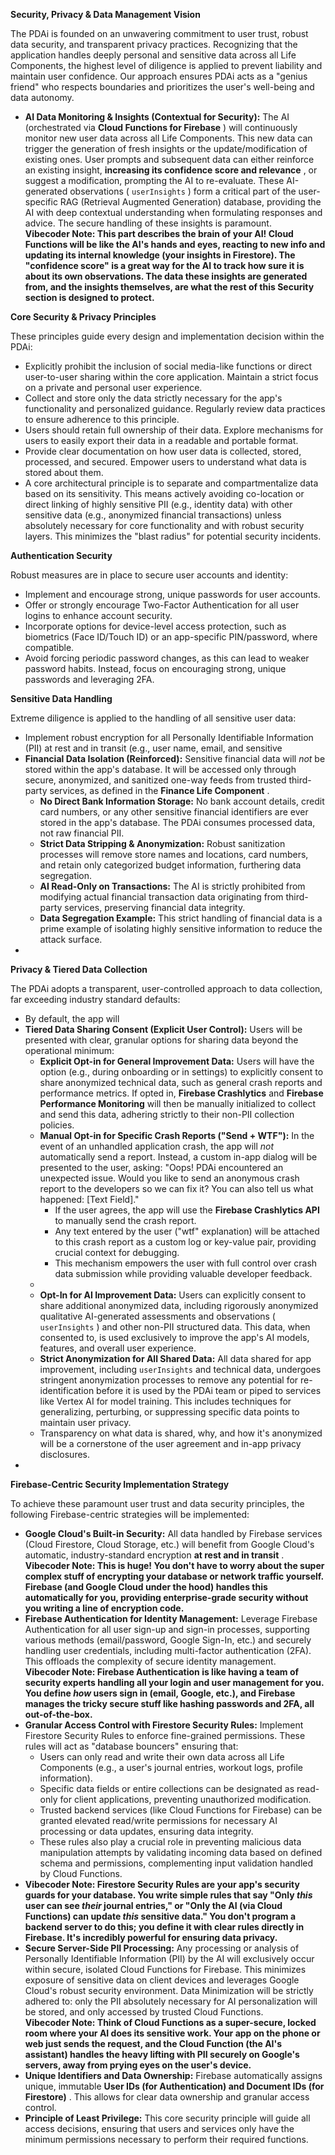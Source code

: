 **Security, Privacy & Data Management Vision**

The PDAi is founded on an unwavering commitment to user trust, robust data security, and transparent privacy practices. Recognizing that the application handles deeply personal and sensitive data across all Life Components, the highest level of diligence is applied to prevent liability and maintain user confidence. Our approach ensures PDAi acts as a "genius friend" who respects boundaries and prioritizes the user's well-being and data autonomy.

* **AI Data Monitoring & Insights (Contextual for Security):** The AI (orchestrated via **Cloud Functions for Firebase** ) will continuously monitor new user data across all Life Components. This new data can trigger the generation of fresh insights or the update/modification of existing ones. User prompts and subsequent data can either reinforce an existing insight, **increasing its confidence score and relevance** , or suggest a modification, prompting the AI to re-evaluate. These AI-generated observations ( `userInsights` ) form a critical part of the user-specific RAG (Retrieval Augmented Generation) database, providing the AI with deep contextual understanding when formulating responses and advice. The secure handling of these insights is paramount.  
  **Vibecoder Note: This part describes the brain of your AI\! Cloud Functions will be like the AI's hands and eyes, reacting to new info and updating its internal knowledge (your insights in Firestore). The "confidence score" is a great way for the AI to track how sure it is about its own observations. The data these insights are generated from, and the insights themselves, are what the rest of this Security section is designed to protect.**

**Core Security & Privacy Principles**

These principles guide every design and implementation decision within the PDAi:

* Explicitly prohibit the inclusion of social media-like functions or direct user-to-user sharing within the core application. Maintain a strict focus on a private and personal user experience.  
* Collect and store only the data strictly necessary for the app's functionality and personalized guidance. Regularly review data practices to ensure adherence to this principle.  
* Users should retain full ownership of their data. Explore mechanisms for users to easily export their data in a readable and portable format.  
* Provide clear documentation on how user data is collected, stored, processed, and secured. Empower users to understand what data is stored about them.  
* A core architectural principle is to separate and compartmentalize data based on its sensitivity. This means actively avoiding co-location or direct linking of highly sensitive PII (e.g., identity data) with other sensitive data (e.g., anonymized financial transactions) unless absolutely necessary for core functionality and with robust security layers. This minimizes the "blast radius" for potential security incidents.

**Authentication Security**

Robust measures are in place to secure user accounts and identity:

* Implement and encourage strong, unique passwords for user accounts.  
* Offer or strongly encourage Two-Factor Authentication for all user logins to enhance account security.  
* Incorporate options for device-level access protection, such as biometrics (Face ID/Touch ID) or an app-specific PIN/password, where compatible.  
* Avoid forcing periodic password changes, as this can lead to weaker password habits. Instead, focus on encouraging strong, unique passwords and leveraging 2FA.

**Sensitive Data Handling**

Extreme diligence is applied to the handling of all sensitive user data:

* Implement robust encryption for all Personally Identifiable Information (PII) at rest and in transit (e.g., user name, email, and sensitive   
* **Financial Data Isolation (Reinforced):** Sensitive financial data will *not* be stored within the app's database. It will be accessed only through secure, anonymized, and sanitized one-way feeds from trusted third-party services, as defined in the **Finance Life Component** .  
  * **No Direct Bank Information Storage:** No bank account details, credit card numbers, or any other sensitive financial identifiers are ever stored in the app's database. The PDAi consumes processed data, not raw financial PII.  
  * **Strict Data Stripping & Anonymization:** Robust sanitization processes will remove store names and locations, card numbers, and retain only categorized budget information, furthering data segregation.  
  * **AI Read-Only on Transactions:** The AI is strictly prohibited from modifying actual financial transaction data originating from third-party services, preserving financial data integrity.  
  * **Data Segregation Example:** This strict handling of financial data is a prime example of isolating highly sensitive information to reduce the attack surface.  
* 

**Privacy & Tiered Data Collection**

The PDAi adopts a transparent, user-controlled approach to data collection, far exceeding industry standard defaults:

* By default, the app will   
* **Tiered Data Sharing Consent (Explicit User Control):** Users will be presented with clear, granular options for sharing data beyond the operational minimum:  
  * **Explicit Opt-in for General Improvement Data:** Users will have the option (e.g., during onboarding or in settings) to explicitly consent to share anonymized technical data, such as general crash reports and performance metrics. If opted in, **Firebase Crashlytics** and **Firebase Performance Monitoring** will then be manually initialized to collect and send this data, adhering strictly to their non-PII collection policies.  
  * **Manual Opt-in for Specific Crash Reports ("Send \+ WTF"):** In the event of an unhandled application crash, the app will *not* automatically send a report. Instead, a custom in-app dialog will be presented to the user, asking: "Oops\! PDAi encountered an unexpected issue. Would you like to send an anonymous crash report to the developers so we can fix it? You can also tell us what happened: \[Text Field\]."  
    * If the user agrees, the app will use the **Firebase Crashlytics API** to manually send the crash report.  
    * Any text entered by the user ("wtf" explanation) will be attached to this crash report as a custom log or key-value pair, providing crucial context for debugging.  
    * This mechanism empowers the user with full control over crash data submission while providing valuable developer feedback.  
  *   
  * **Opt-In for AI Improvement Data:** Users can explicitly consent to share additional anonymized data, including rigorously anonymized qualitative AI-generated assessments and observations ( `userInsights` ) and other non-PII structured data. This data, when consented to, is used exclusively to improve the app's AI models, features, and overall user experience.  
  * **Strict Anonymization for All Shared Data:** All data shared for app improvement, including `userInsights` and technical data, undergoes stringent anonymization processes to remove any potential for re-identification before it is used by the PDAi team or piped to services like Vertex AI for model training. This includes techniques for generalizing, perturbing, or suppressing specific data points to maintain user privacy.  
  * Transparency on what data is shared, why, and how it's anonymized will be a cornerstone of the user agreement and in-app privacy disclosures.  
* 

**Firebase-Centric Security Implementation Strategy**

To achieve these paramount user trust and data security principles, the following Firebase-centric strategies will be implemented:

* **Google Cloud's Built-in Security:** All data handled by Firebase services (Cloud Firestore, Cloud Storage, etc.) will benefit from Google Cloud's automatic, industry-standard encryption **at rest and in transit** .  
  **Vibecoder Note: This is huge\! You don't have to worry about the super complex stuff of encrypting your database or network traffic yourself. Firebase (and Google Cloud under the hood) handles this automatically for you, providing enterprise-grade security without you writing a line of encryption code.**  
* **Firebase Authentication for Identity Management:** Leverage Firebase Authentication for all user sign-up and sign-in processes, supporting various methods (email/password, Google Sign-In, etc.) and securely handling user credentials, including multi-factor authentication (2FA). This offloads the complexity of secure identity management.  
  **Vibecoder Note: Firebase Authentication is like having a team of security experts handling all your login and user management for you. You define *how* users sign in (email, Google, etc.), and Firebase manages the tricky secure stuff like hashing passwords and 2FA, all out-of-the-box.**  
* **Granular Access Control with Firestore Security Rules:** Implement Firestore Security Rules to enforce fine-grained permissions. These rules will act as "database bouncers" ensuring that:  
  * Users can only read and write their own data across all Life Components (e.g., a user's journal entries, workout logs, profile information).  
  * Specific data fields or entire collections can be designated as read-only for client applications, preventing unauthorized modification.  
  * Trusted backend services (like Cloud Functions for Firebase) can be granted elevated read/write permissions for necessary AI processing or data updates, ensuring data integrity.  
  * These rules also play a crucial role in preventing malicious data manipulation attempts by validating incoming data based on defined schema and permissions, complementing input validation handled by Cloud Functions.  
* **Vibecoder Note: Firestore Security Rules are your app's security guards for your database. You write simple rules that say "Only *this* user can see *their* journal entries," or "Only the AI (via Cloud Functions) can update *this* sensitive data." You don't program a backend server to do this; you define it with clear rules directly in Firebase. It's incredibly powerful for ensuring data privacy.**  
* **Secure Server-Side PII Processing:** Any processing or analysis of Personally Identifiable Information (PII) by the AI will exclusively occur within secure, isolated Cloud Functions for Firebase. This minimizes exposure of sensitive data on client devices and leverages Google Cloud's robust security environment. Data Minimization will be strictly adhered to: only the PII absolutely necessary for AI personalization will be stored, and only accessed by trusted Cloud Functions.  
  **Vibecoder Note: Think of Cloud Functions as a super-secure, locked room where your AI does its sensitive work. Your app on the phone or web just sends the request, and the Cloud Function (the AI's assistant) handles the heavy lifting with PII securely on Google's servers, away from prying eyes on the user's device.**  
* **Unique Identifiers and Data Ownership:** Firebase automatically assigns unique, immutable **User IDs (for Authentication) and Document IDs (for Firestore)** . This allows for clear data ownership and granular access control.  
* **Principle of Least Privilege:** This core security principle will guide all access decisions, ensuring that users and services only have the minimum permissions necessary to perform their required functions.

